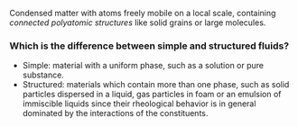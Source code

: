 Condensed matter with atoms freely mobile on a local scale, containing *connected polyatomic structures* like solid grains or large molecules.
### Which is the difference between simple and structured fluids?
- Simple: material with a uniform phase, such as a solution or pure substance.
- Structured: materials which contain more than one phase, such as solid particles dispersed in a liquid, gas particles in foam or an emulsion of immiscible liquids since their rheological behavior is in general dominated by the interactions of the constituents.